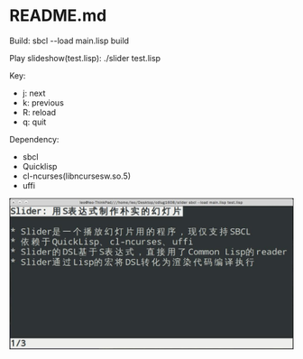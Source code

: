 README.md
=========

Build: sbcl --load main.lisp build

Play slideshow(test.lisp): ./slider test.lisp

Key:

* j: next
* k: previous
* R: reload
* q: quit

Dependency:
* sbcl
* Quicklisp
* cl-ncurses(libncursesw.so.5)
* uffi

<img src="./screenshot.jpg" />
